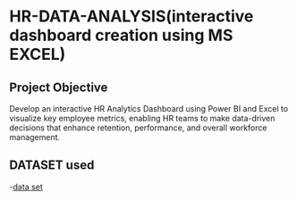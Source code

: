 # HR-DATA-ANALYSIS(interactive dashboard creation using MS EXCEL)
## Project Objective
Develop an interactive HR Analytics Dashboard using Power BI and Excel to visualize key employee metrics, enabling HR teams to make data-driven decisions that enhance retention, performance, and overall workforce management.
## DATASET used
-<a href="https://github.com/nivedita371/-HR-Data--Analysis--Dashboard/blob/main/HR_Analytics.csv">data set</a>

